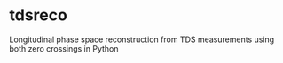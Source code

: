 # tdsreco
Longitudinal phase space reconstruction from TDS measurements using both zero crossings in Python
